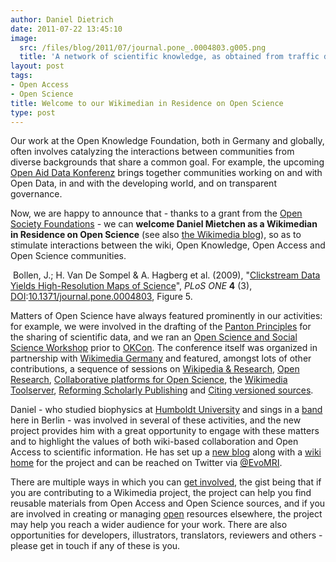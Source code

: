 ```yaml
---
author: Daniel Dietrich
date: 2011-07-22 13:45:10
image:
  src: /files/blog/2011/07/journal.pone_.0004803.g005.png
  title: 'A network of scientific knowledge, as obtained from traffic data to scientific journals '
layout: post
tags:
- Open Access
- Open Science
title: Welcome to our Wikimedian in Residence on Open Science
type: post
---
```


Our work at the Open Knowledge Foundation, both in Germany and globally, often involves catalyzing the interactions between communities from diverse backgrounds that share a common goal. For example, the upcoming [Open Aid Data Konferenz](/blog/2011/07/open-aid-data-konferenz/) brings together communities working on and with Open Data, in and with the developing world, and on transparent governance.

Now, we are happy to announce that - thanks to a grant from the [Open Society Foundations](http://www.soros.org/openaccess) - we can **welcome Daniel Mietchen as a Wikimedian in Residence on Open Science** (see also [the Wikimedia blog](http://blog.wikimedia.org/2011/07/20/joining-forces-with-open-science/)), so as to stimulate interactions between the wiki, Open Knowledge, Open Access and Open Science communities.



 Bollen, J.; H. Van De Sompel & A. Hagberg et al. (2009), "[Clickstream Data Yields High-Resolution Maps of Science](http://www.plosone.org/article/info:doi/10.1371/journal.pone.0004803)", _PLoS ONE_ **4** (3), [DOI](http://en.citizendium.org/wiki/Digital_object_identifier):[10.1371/journal.pone.0004803](https://doi.org/10.1371/journal.pone.0004803), Figure 5.

Matters of Open Science have always featured prominently in our activities: for example, we were involved in the drafting of the [Panton Principles](http://pantonprinciples.org/) for the sharing of scientific data, and we ran an [Open Science and Social Science Workshop](http://science.okfn.org/2011/07/01/pre-okcon-open-science-and-social-science-workshop/) prior to [OKCon](http://okcon.org/2011/). The conference itself was organized in partnership with [Wikimedia Germany](http://wikimedia.de/) and featured, amongst lots of other contributions, a sequence of sessions on [Wikipedia & Research](http://okcon.org/2011/programme/wikipedia-research-the-innovative-character-of-wikipedia-research-and-the-new-challenges-and-opportunities-associated-with-it), [Open Research](http://okcon.org/2011/programme/collaborative-platforms-for-streamlining-workflows-in-open-science), [Collaborative platforms for Open Science](http://okcon.org/2011/programme/collaborative-platforms-for-streamlining-workflows-in-open-science), the [Wikimedia Toolserver](http://okcon.org/2011/programme/wikimedia-toolserver), [Reforming Scholarly Publishing](http://okcon.org/2011/programme/scholarly-publishing-reform-what-needs-to-change) and [Citing versioned sources](http://okcon.org/2011/programme/citing-versioned-sources).

Daniel - who studied biophysics at [Humboldt University](http://www2.hu-berlin.de/biologie/bpi/) and sings in a [band](http://tschiltan.de/) here in Berlin - was involved in several of these activities, and the new project provides him with a great opportunity to engage with these matters and to highlight the values of both wiki-based collaboration and Open Access to scientific information. He has set up a [new blog](http://wir.okfn.org/2011/07/14/a-wiki-approach-to-open-access-and-open-science/) along with a [wiki home](http://meta.wikimedia.org/wiki/Wikimedian_in_Residence_on_Open_Science) for the project and can be reached on Twitter via [@EvoMRI](http://twitter.com/EvoMRI).

There are multiple ways in which you can [get involved](http://meta.wikimedia.org/wiki/User:Mietchen/Wikimedian_in_Residence_on_Open_Science#Get_involved), the gist being that if you are contributing to a Wikimedia project, the project can help you find reusable materials from Open Access and Open Science sources, and if you are involved in creating or managing [open](http://www.opendefinition.org/) resources elsewhere, the project may help you reach a wider audience for your work. There are also opportunities for developers, illustrators, translators, reviewers and others - please get in touch if any of these is you.
